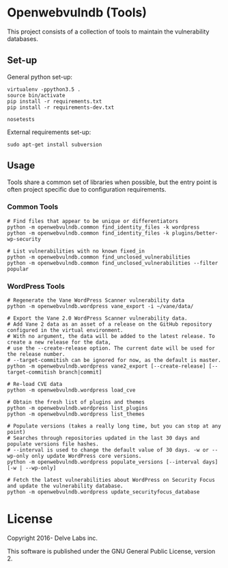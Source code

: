 # Openwebvulndb (Tools)

This project consists of a collection of tools to maintain the vulnerability
databases.


## Set-up

General python set-up:

```
virtualenv -ppython3.5 .
source bin/activate
pip install -r requirements.txt
pip install -r requirements-dev.txt

nosetests
```

External requirements set-up:

```
sudo apt-get install subversion
```

## Usage

Tools share a common set of libraries when possible, but the entry point is
often project specific due to configuration requirements.

### Common Tools

```
# Find files that appear to be unique or differentiators
python -m openwebvulndb.common find_identity_files -k wordpress
python -m openwebvulndb.common find_identity_files -k plugins/better-wp-security

# List vulnerabilities with no known fixed_in
python -m openwebvulndb.common find_unclosed_vulnerabilities
python -m openwebvulndb.common find_unclosed_vulnerabilities --filter popular
```

### WordPress Tools

```
# Regenerate the Vane WordPress Scanner vulnerability data
python -m openwebvulndb.wordpress vane_export -i ~/vane/data/

# Export the Vane 2.0 WordPress Scanner vulnerability data.
# Add Vane 2 data as an asset of a release on the GitHub repository configured in the virtual environment.
# With no argument, the data will be added to the latest release. To create a new release for the data,
# use the --create-release option. The current date will be used for the release number.
# --target-commitish can be ignored for now, as the default is master.
python -m openwebvulndb.wordpress vane2_export [--create-release] [--target-commitish branch|commit]

# Re-load CVE data
python -m openwebvulndb.wordpress load_cve

# Obtain the fresh list of plugins and themes
python -m openwebvulndb.wordpress list_plugins
python -m openwebvulndb.wordpress list_themes

# Populate versions (takes a really long time, but you can stop at any point)
# Searches through repositories updated in the last 30 days and populate versions file hashes.
# --interval is used to change the default value of 30 days. -w or --wp-only only update WordPress core versions.
python -m openwebvulndb.wordpress populate_versions [--interval days] [-w | --wp-only]

# Fetch the latest vulnerabilities about WordPress on Security Focus and update the vulnerability database.
python -m openwebvulndb.wordpress update_securityfocus_database
```

# License

Copyright 2016- Delve Labs inc.

This software is published under the GNU General Public License, version 2.
